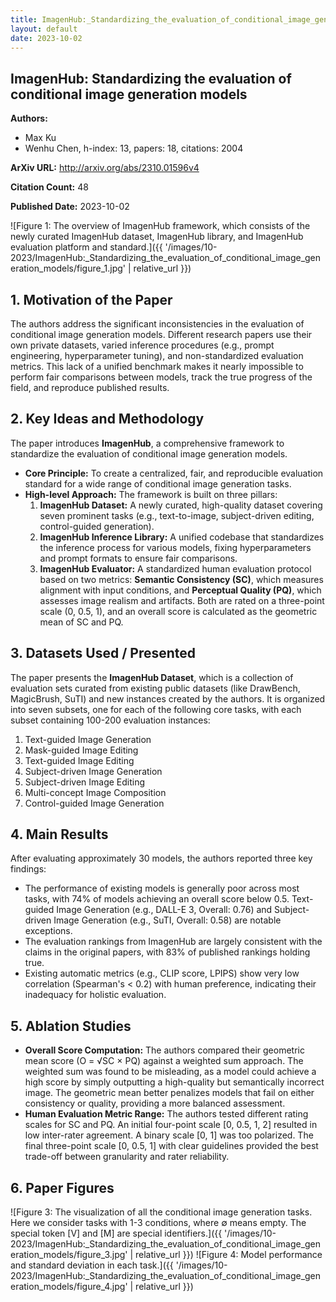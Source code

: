 ```yaml
---
title: ImagenHub:_Standardizing_the_evaluation_of_conditional_image_generation_models
layout: default
date: 2023-10-02
---
```

## ImagenHub: Standardizing the evaluation of conditional image generation models
**Authors:**
- Max Ku
- Wenhu Chen, h-index: 13, papers: 18, citations: 2004

**ArXiv URL:** http://arxiv.org/abs/2310.01596v4

**Citation Count:** 48

**Published Date:** 2023-10-02

![Figure 1: The overview of ImagenHub framework, which consists of the newly curated ImagenHub dataset, ImagenHub library, and ImagenHub evaluation platform and standard.]({{ '/images/10-2023/ImagenHub:_Standardizing_the_evaluation_of_conditional_image_generation_models/figure_1.jpg' | relative_url }})
## 1. Motivation of the Paper
The authors address the significant inconsistencies in the evaluation of conditional image generation models. Different research papers use their own private datasets, varied inference procedures (e.g., prompt engineering, hyperparameter tuning), and non-standardized evaluation metrics. This lack of a unified benchmark makes it nearly impossible to perform fair comparisons between models, track the true progress of the field, and reproduce published results.

## 2. Key Ideas and Methodology
The paper introduces **ImagenHub**, a comprehensive framework to standardize the evaluation of conditional image generation models.

- **Core Principle:** To create a centralized, fair, and reproducible evaluation standard for a wide range of conditional image generation tasks.
- **High-level Approach:** The framework is built on three pillars:
    1.  **ImagenHub Dataset:** A newly curated, high-quality dataset covering seven prominent tasks (e.g., text-to-image, subject-driven editing, control-guided generation).
    2.  **ImagenHub Inference Library:** A unified codebase that standardizes the inference process for various models, fixing hyperparameters and prompt formats to ensure fair comparisons.
    3.  **ImagenHub Evaluator:** A standardized human evaluation protocol based on two metrics: **Semantic Consistency (SC)**, which measures alignment with input conditions, and **Perceptual Quality (PQ)**, which assesses image realism and artifacts. Both are rated on a three-point scale (0, 0.5, 1), and an overall score is calculated as the geometric mean of SC and PQ.

## 3. Datasets Used / Presented
The paper presents the **ImagenHub Dataset**, which is a collection of evaluation sets curated from existing public datasets (like DrawBench, MagicBrush, SuTI) and new instances created by the authors. It is organized into seven subsets, one for each of the following core tasks, with each subset containing 100-200 evaluation instances:
1.  Text-guided Image Generation
2.  Mask-guided Image Editing
3.  Text-guided Image Editing
4.  Subject-driven Image Generation
5.  Subject-driven Image Editing
6.  Multi-concept Image Composition
7.  Control-guided Image Generation

## 4. Main Results
After evaluating approximately 30 models, the authors reported three key findings:
- The performance of existing models is generally poor across most tasks, with 74% of models achieving an overall score below 0.5. Text-guided Image Generation (e.g., DALL-E 3, Overall: 0.76) and Subject-driven Image Generation (e.g., SuTI, Overall: 0.58) are notable exceptions.
- The evaluation rankings from ImagenHub are largely consistent with the claims in the original papers, with 83% of published rankings holding true.
- Existing automatic metrics (e.g., CLIP score, LPIPS) show very low correlation (Spearman's < 0.2) with human preference, indicating their inadequacy for holistic evaluation.

## 5. Ablation Studies
- **Overall Score Computation:** The authors compared their geometric mean score (O = √SC × PQ) against a weighted sum approach. The weighted sum was found to be misleading, as a model could achieve a high score by simply outputting a high-quality but semantically incorrect image. The geometric mean better penalizes models that fail on either consistency or quality, providing a more balanced assessment.
- **Human Evaluation Metric Range:** The authors tested different rating scales for SC and PQ. An initial four-point scale [0, 0.5, 1, 2] resulted in low inter-rater agreement. A binary scale [0, 1] was too polarized. The final three-point scale [0, 0.5, 1] with clear guidelines provided the best trade-off between granularity and rater reliability.

## 6. Paper Figures
![Figure 3: The visualization of all the conditional image generation tasks. Here we consider tasks with 1-3 conditions, where ∅ means empty. The special token [V] and [M] are special identifiers.]({{ '/images/10-2023/ImagenHub:_Standardizing_the_evaluation_of_conditional_image_generation_models/figure_3.jpg' | relative_url }})
![Figure 4: Model performance and standard deviation in each task.]({{ '/images/10-2023/ImagenHub:_Standardizing_the_evaluation_of_conditional_image_generation_models/figure_4.jpg' | relative_url }})
